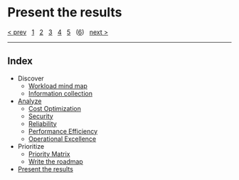 # Present the results

[prev]: 03.E.Operations.md
[next]: 05.Roadmap

[&lt; prev][prev] &nbsp; [1][1] &nbsp; [2][2] &nbsp; [3][3] &nbsp;
[4][4] &nbsp; [5][5] &nbsp; ([6][6]) &nbsp; [next &gt;][next]

---

## Index

* Discover
  * [Workload mind map][1]
  * [Information collection][2]
* [Analyze][3]
  * [Cost Optimization][3.A]
  * [Security][3.B]
  * [Reliability][3.C]
  * [Performance Efficiency][3.D]
  * [Operational Excellence][3.E]
* Prioritize
  * [Priority Matrix][4]
  * [Write the roadmap][5]
* [Present the results][6]

[1]: 01.Workload.md
[2]: 02.Collection.md
[3]: 03.Analyze.md
[3.A]: 03.A.CostOptimization.md
[3.B]: 03.B.Security.md
[3.C]: 03.C.Reliability.md
[3.D]: 03.D.Performance.md
[3.E]: 03.E.Operations.md
[4]: 04.Prioritize.md
[5]: 05.Roadmap.md
[6]: 06.Finalize.md
